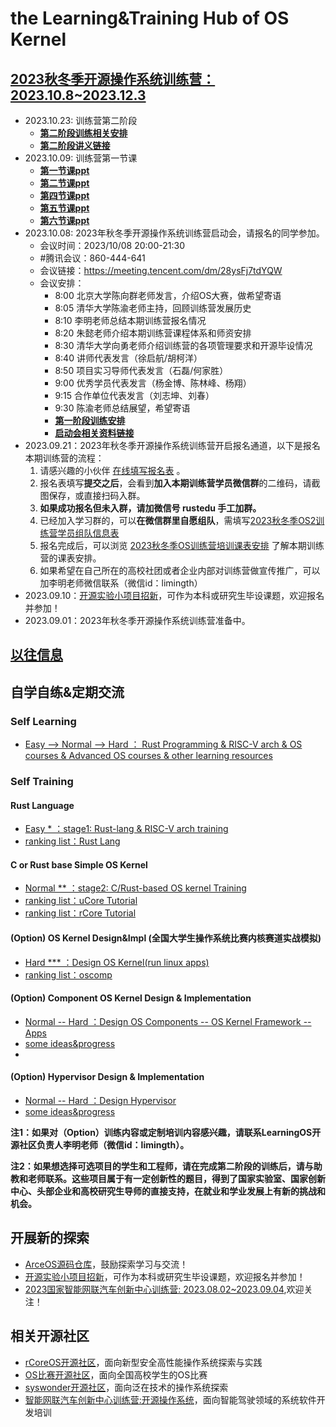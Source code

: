 # the Learning&Training Hub of OS Kernel

## [2023秋冬季开源操作系统训练营：2023.10.8~2023.12.3](https://github.com/LearningOS/rust-based-os-comp2023)
- 2023.10.23: 训练营第二阶段
  - [**第二阶段训练相关安排**](https://github.com/LearningOS/rust-based-os-comp2023/blob/main/2023-autumn-scheduling-2.md)
  - [**第二阶段讲义链接**](https://sjodqtoogh.feishu.cn/docx/FICVde0z2okapCxTecPcCRoRnSd)
- 2023.10.09: 训练营第一节课
  - [**第一节课ppt**](https://cloud.tsinghua.edu.cn/d/51b02806997d459783e0/files/?p=%2FRust%E7%AC%AC%E4%B8%80%E6%AC%A1%E5%AD%A6%E4%B9%A0.pdf)
  - [**第二节课ppt**](https://cloud.tsinghua.edu.cn/d/51b02806997d459783e0/files/?p=%2FRust%E7%AC%AC%E4%BA%8C%E6%AC%A1%E5%AD%A6%E4%B9%A0.pdf)
  - [**第四节课ppt**](https://cloud.tsinghua.edu.cn/d/51b02806997d459783e0/files/?p=%2FRust%E7%AC%AC%E5%9B%9B%E6%AC%A1%E8%AF%BE.pptx)
  - [**第五节课ppt**](https://cloud.tsinghua.edu.cn/d/51b02806997d459783e0/files/?p=%2F%E7%AC%AC%E4%BA%94%E6%AC%A1%E8%AF%BE%E7%A8%8Bppt.pptx)
  - [**第六节课ppt**](https://cloud.tsinghua.edu.cn/d/51b02806997d459783e0/files/?p=%2F%E7%AC%AC%E5%85%AD%E6%AC%A1%E8%AF%BE%E7%A8%8B.pptx)
- 2023.10.08: 2023年秋冬季开源操作系统训练营启动会，请报名的同学参加。
  - 会议时间：2023/10/08 20:00-21:30
  - #腾讯会议：860-444-641
  - 会议链接：https://meeting.tencent.com/dm/28ysFj7tdYQW
  - 会议安排：
    - 8:00 北京大学陈向群老师发言，介绍OS大赛，做希望寄语
    - 8:05 清华大学陈渝老师主持，回顾训练营发展历史
    - 8:10 李明老师总结本期训练营报名情况
    - 8:20 朱懿老师介绍本期训练营课程体系和师资安排
    - 8:30 清华大学向勇老师介绍训练营的各项管理要求和开源毕设情况
    - 8:40 讲师代表发言（徐启航/胡柯洋）
    - 8:50 项目实习导师代表发言（石磊/何家胜）
    - 9:00 优秀学员代表发言（杨金博、陈林峰、杨翔）
    - 9:15 合作单位代表发言（刘志坤、刘春）
    - 9:30 陈渝老师总结展望，希望寄语
    - [**第一阶段训练安排**](https://github.com/LearningOS/rust-based-os-comp2023/blob/main/2023-autumn-scheduling-1.md)
    - [**启动会相关资料链接**](https://cloud.tsinghua.edu.cn/d/51b02806997d459783e0/?p=%2F%E5%90%AF%E5%8A%A8%E4%BC%9A&mode=list)
- 2023.09.21：2023年秋冬季开源操作系统训练营开启报名通道，以下是报名本期训练营的流程：
  1. 请感兴趣的小伙伴 [在线填写报名表](https://www.wjx.cn/vm/wUtNWVR.aspx) 。
  2. 报名表填写**提交之后**，会看到**加入本期训练营学员微信群**的二维码，请截图保存，或直接扫码入群。
  3. **如果成功报名但未入群，请加微信号 rustedu 手工加群。**
  4. 已经加入学习群的，可以**在微信群里自愿组队**，需填写[2023秋冬季OS2训练营学员组队信息表](https://docs.qq.com/sheet/DWXlSV1VXYVpGY3JD?tab=BB08J2)
  5. 报名完成后，可以浏览 [2023秋冬季OS训练营培训课表安排](https://docs.qq.com/sheet/DUHZ3anNKUW53TXdL?tab=000001) 了解本期训练营的课表安排。
  6. 如果希望在自己所在的高校社团或者企业内部对训练营做宣传推广，可以加李明老师微信联系（微信id：limingth）
- 2023.09.10：[开源实验小项目招新](https://github.com/orgs/rcore-os/discussions/categories/ideas)，可作为本科或研究生毕设课题，欢迎报名并参加！
- 2023.09.01：2023年秋冬季开源操作系统训练营准备中。

## [以往信息](./log.md)

## 自学自练&定期交流

### Self Learning
- [Easy --> Normal  --> Hard ： Rust Programming & RISC-V arch & OS courses & Advanced OS courses & other learning resources](https://github.com/LearningOS/rust-based-os-comp2023/blob/main/relatedinfo.md)
 
### Self Training
#### Rust Language
- [Easy * ：stage1: Rust-lang & RISC-V arch training](https://github.com/LearningOS/rust-based-os-comp2023/blob/main/scheduling-1.md)
- [ranking list：Rust Lang](https://learningos.github.io/rust-rustlings-ranking/)
#### C or Rust base Simple OS Kernel
- [Normal ** ：stage2: C/Rust-based OS kernel Training](https://github.com/LearningOS/rust-based-os-comp2023/blob/main/scheduling-2.md)
- [ranking list：uCore Tutorial]( https://learningos.github.io/2023S-OS-uCore-Classroom-Rank-list/)
- [ranking list：rCore Tutorial]( https://learningos.github.io/2023S-OS-rCore-Classroom-Rank-list/)
  
#### (Option) OS Kernel Design&Impl (全国大学生操作系统比赛内核赛道实战模拟)
- [Hard *** ：Design OS Kernel(run linux apps)](https://github.com/LearningOS/oscomp-kernel-training)
- [ranking list：oscomp](https://os-autograding.github.io/classroom-grading-template/)

#### (Option) Component OS Kernel Design & Implementation
- [Normal -- Hard  ：Design OS Components -- OS Kernel Framework -- Apps](https://github.com/rcore-os/arceos)
- [some ideas&progress](https://github.com/orgs/rcore-os/discussions/categories/ideas)
- 
#### (Option) Hypervisor Design & Implementation
- [Normal -- Hard  ：Design Hypervisor](https://github.com/LearningOS/RVM-Tutorial)
- [some ideas&progress](https://github.com/orgs/rcore-os/discussions/13)

**注1：如果对（Option）训练内容或定制培训内容感兴趣，请联系LearningOS开源社区负责人李明老师（微信id：limingth）。**

**注2：如果想选择可选项目的学生和工程师，请在完成第二阶段的训练后，请与助教和老师联系。这些项目属于有一定创新性的题目，得到了国家实验室、国家创新中心、头部企业和高校研究生导师的直接支持，在就业和学业发展上有新的挑战和机会。**

## 开展新的探索
- [ArceOS源码仓库](https://github.com/rcore-os/arceos)，鼓励探索学习与交流！
- [开源实验小项目招新](https://github.com/orgs/rcore-os/discussions/categories/ideas)，可作为本科或研究生毕设课题，欢迎报名并参加！
- [2023国家智能网联汽车创新中心训练营: 2023.08.02~2023.09.04](https://github.com/cicvedu),欢迎关注！
  
## 相关开源社区
- [rCoreOS开源社区](https://github.com/rcore-os)，面向新型安全高性能操作系统探索与实践
- [OS比赛开源社区](https://github.com/oscomp)，面向全国高校学生的OS比赛
- [syswonder开源社区](https://syswonder.org/)，面向泛在技术的操作系统探索
- [智能网联汽车创新中心训练营:开源操作系统](https://github.com/cicvedu)，面向智能驾驶领域的系统软件开发培训
